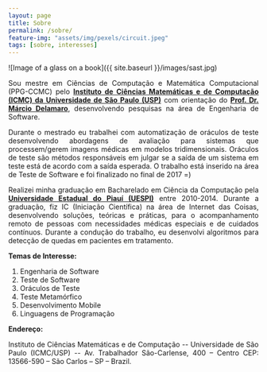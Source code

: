 ```yaml
---
layout: page
title: Sobre
permalink: /sobre/
feature-img: "assets/img/pexels/circuit.jpeg"
tags: [sobre, interesses]
---
```


![Image of a glass on a book]({{ site.baseurl }}/images/sast.jpg)

<p align="justify"> Sou mestre em Ciências de Computação e Matemática Computacional (PPG-CCMC) pelo <b><a href="http://www.icmc.usp.br/">Instituto de Ciências Matemáticas e de Computação (ICMC) da Universidade de São Paulo (USP)</a></b> com orientação do <b><a href="http://lattes.cnpq.br/2844974351441051">Prof. Dr. Márcio Delamaro</a></b>, desenvolvendo pesquisas na área de Engenharia de Software. </p>

<p align="justify">Durante o mestrado eu trabalhei com automatização de oráculos de teste desenvolvendo abordagens de avaliação para sistemas que processem/gerem imagens médicas em modelos tridimensionais. Oráculos de teste são métodos responsáveis em julgar se a saída de um sistema em teste está de acordo com a saída esperada. O trabalho está inserido na área de Teste de Software e foi finalizado no final de 2017 =) </p>

<p align="justify">Realizei minha graduação em Bacharelado em Ciência da Computação pela <b><a href="http://www.uespi.br/site/">Universidade Estadual do Piauí (UESPI)</a></b> entre 2010-2014. Durante a graduação, fiz IC (Iniciação Científica) na área de Internet das Coisas, desenvolvendo soluções, teóricas e práticas, para o acompanhamento remoto de pessoas com necessidades médicas especiais e de cuidados contínuos. Durante a condução do trabalho, eu desenvolvi algoritmos para detecção de quedas em pacientes em tratamento. </p>

<b>Temas de Interesse:</b>

 1. Engenharia de Software
 2. Teste de Software
 3. Oráculos de Teste
 4. Teste Metamórfico
 5. Desenvolvimento Mobile
 6. Linguagens de Programação
 

<b>Endereço:</b>

<p align="justify"> Instituto de Ciências Matemáticas e de Computação -- Universidade de São Paulo (ICMC/USP) -- Av. Trabalhador São-Carlense, 400 – Centro CEP: 13566-590 – São Carlos – SP – Brazil.</p> 
 
